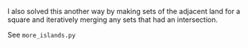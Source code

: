 I also solved this another way by making sets of the adjacent land for a square and iteratively merging any sets that had an intersection.

See `more_islands.py`
